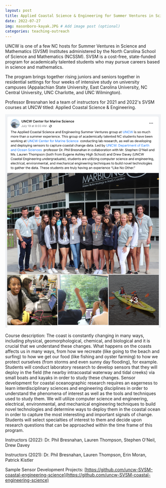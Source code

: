 ```yaml
---
layout: post
title: Applied Coastal Science & Engineering for Summer Ventures in Science & Mathematics
date: 2022-07-27
img: masonboro-kayak.JPG # Add image post (optional)
categories: teaching-outreach
---
```


UNCW is one of a few NC hosts for Summer Ventures in Science and Mathematics (SVSM) Institutes administered by the North Carolina School of Science and Mathematics (NCSSM). SVSM is a cost-free, state-funded program for academically talented students who may pursue careers based in science and mathematics.

The program brings together rising juniors and seniors together in residential settings for four weeks of intensive study on university campuses (Appalachian State University, East Carolina University, NC Central University, UNC Charlotte, and UNC Wilmington).

Professor Bresnahan led a team of instructors for 2021 and 2022's SVSM courses at UNCW titled: Applied Coastal Science & Engineering. 

![Screenshot of UNCW's Center for Marine Science tweet about Summer Ventures 2022](../assets/img/summer-ventures-22.png "Summer Ventures 2022")

Course description: The coast is constantly changing in many ways, including physical, geomorphological, chemical, and biological and it is crucial that we understand these changes. What happens on the coasts affects us in many ways, from how we recreate (like going to the beach and surfing) to how we get our food (like fishing and oyster farming) to how we protect ourselves (from storms and even sunny day flooding), for example. Students will conduct laboratory research to develop sensors that they will deploy in the field (the nearby intracoastal waterway and tidal creeks) via small boats and kayaks in order to study these changes. Sensor development for coastal oceanographic research requires an eagerness to learn interdisciplinary sciences and engineering disciplines in order to understand the phenomena of interest as well as the tools and techniques used to study them. We will utilize computer science and engineering, electrical, environmental, and mechanical engineering techniques to build novel technologies and determine ways to deploy them in the coastal ocean in order to capture the most interesting and important signals of change. Students will select specialties of interest to them and decide upon research questions that can be approached within the time frame of this program.

Instructors (2022): Dr. Phil Bresnahan, Lauren Thompson, Stephen O'Neil, Drew Davey  

Instructors (2021): Dr. Phil Bresnahan, Lauren Thompson, Erin Moran, Patrick Kistler

Sample Sensor Development Projects: [https://github.com/uncw-SVSM-coastal-engineering-science](https://github.com/uncw-SVSM-coastal-engineering-science)